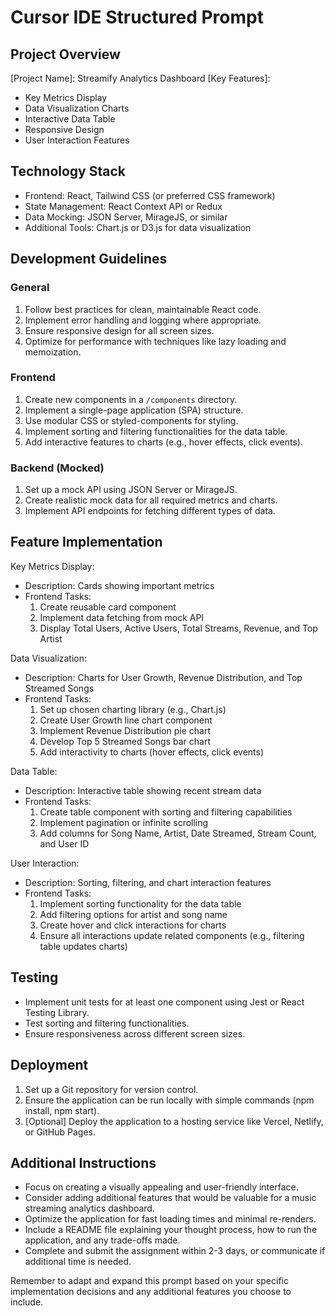 # Cursor IDE Structured Prompt

## Project Overview

[Project Name]: Streamify Analytics Dashboard
[Key Features]:

- Key Metrics Display
- Data Visualization Charts
- Interactive Data Table
- Responsive Design
- User Interaction Features

## Technology Stack

- Frontend: React, Tailwind CSS (or preferred CSS framework)
- State Management: React Context API or Redux
- Data Mocking: JSON Server, MirageJS, or similar
- Additional Tools: Chart.js or D3.js for data visualization

## Development Guidelines

### General

1. Follow best practices for clean, maintainable React code.
2. Implement error handling and logging where appropriate.
3. Ensure responsive design for all screen sizes.
4. Optimize for performance with techniques like lazy loading and memoization.

### Frontend

1. Create new components in a `/components` directory.
2. Implement a single-page application (SPA) structure.
3. Use modular CSS or styled-components for styling.
4. Implement sorting and filtering functionalities for the data table.
5. Add interactive features to charts (e.g., hover effects, click events).

### Backend (Mocked)

1. Set up a mock API using JSON Server or MirageJS.
2. Create realistic mock data for all required metrics and charts.
3. Implement API endpoints for fetching different types of data.

## Feature Implementation

Key Metrics Display:

- Description: Cards showing important metrics
- Frontend Tasks:
  1. Create reusable card component
  2. Implement data fetching from mock API
  3. Display Total Users, Active Users, Total Streams, Revenue, and Top Artist

Data Visualization:

- Description: Charts for User Growth, Revenue Distribution, and Top Streamed Songs
- Frontend Tasks:
  1. Set up chosen charting library (e.g., Chart.js)
  2. Create User Growth line chart component
  3. Implement Revenue Distribution pie chart
  4. Develop Top 5 Streamed Songs bar chart
  5. Add interactivity to charts (hover effects, click events)

Data Table:

- Description: Interactive table showing recent stream data
- Frontend Tasks:
  1. Create table component with sorting and filtering capabilities
  2. Implement pagination or infinite scrolling
  3. Add columns for Song Name, Artist, Date Streamed, Stream Count, and User ID

User Interaction:

- Description: Sorting, filtering, and chart interaction features
- Frontend Tasks:
  1. Implement sorting functionality for the data table
  2. Add filtering options for artist and song name
  3. Create hover and click interactions for charts
  4. Ensure all interactions update related components (e.g., filtering table updates charts)

## Testing

- Implement unit tests for at least one component using Jest or React Testing Library.
- Test sorting and filtering functionalities.
- Ensure responsiveness across different screen sizes.

## Deployment

1. Set up a Git repository for version control.
2. Ensure the application can be run locally with simple commands (npm install, npm start).
3. [Optional] Deploy the application to a hosting service like Vercel, Netlify, or GitHub Pages.

## Additional Instructions

- Focus on creating a visually appealing and user-friendly interface.
- Consider adding additional features that would be valuable for a music streaming analytics dashboard.
- Optimize the application for fast loading times and minimal re-renders.
- Include a README file explaining your thought process, how to run the application, and any trade-offs made.
- Complete and submit the assignment within 2-3 days, or communicate if additional time is needed.

Remember to adapt and expand this prompt based on your specific implementation decisions and any additional features you choose to include.

